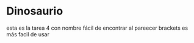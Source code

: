 # Dinosaurio
esta es la tarea 4 con nombre fácil de encontrar
al pareecer brackets es más facil de usar
